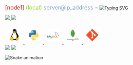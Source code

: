 


<link rel="stylesheet" href="static/css/base.css">

<span style='color: #c90a00; font-size:18px'> [node1] </span>
<span style='color: #8ad414; font-size:18px'> (local) </span>
<span style='color: #729fcf; font-size:18px'> server@ip_address </span>
<span style='color: #9d7f98; font-size:18px'>~</span>
[![Typing SVG](https://readme-typing-svg.herokuapp.com?font=roboto&color=%23FFFFFF&size=18&multiline=true&lines=%24+echo+%22Hello+world!%22)](https://git.io/typing-svg)

<div>
  <a href="https://github.com/williansoncini"> 
  <img height="180em" src="https://github-readme-stats.vercel.app/api?username=williansoncini&show_icons=true&theme=dark&include_all_commits=true&count_private=true"/>
  <img height="180em" src="https://github-readme-stats.vercel.app/api/top-langs/?username=williansoncini&layout=compact&langs_count=7&theme=dark"/>
</div>

<div class='container-languages'><br>
  <img height=40 width=40 style='margin:10px' src="https://raw.githubusercontent.com/devicons/devicon/master/icons/linux/linux-original.svg">
  <img height=40 width=40 style='margin:10px' src="https://raw.githubusercontent.com/devicons/devicon/master/icons/python/python-original.svg">
  <img height=40 width=40 style='margin:10px' src="https://raw.githubusercontent.com/devicons/devicon/master/icons/mysql/mysql-original-wordmark.svg">
  <img height=40 width=40 style='margin:10px' src="https://raw.githubusercontent.com/devicons/devicon/master/icons/mongodb/mongodb-original-wordmark.svg">
  <img height=40 width=40 style='margin:10px' src="https://raw.githubusercontent.com/devicons/devicon/master/icons/git/git-plain.svg">
</div>

<div class='social-container'>
    <a href="#" target="_blank"><img src="https://img.shields.io/badge/-Instagram-%23E4405F?style=for-the-badge&logo=instagram&logoColor=white" target="_blank"/></a>
    <a href="https://www.linkedin.com/in/willian-soncini-783b18160" target="_blank"><img src="https://img.shields.io/badge/-LinkedIn-%230077B5?style=for-the-badge&logo=linkedin&logoColor=white" target="_blank"></a>
</div>

<div >

  ![Snake animation](https://raw.githubusercontent.com/williansoncini/williansoncini/output/github-contribution-grid-snake.svg)

</div>

</link>
